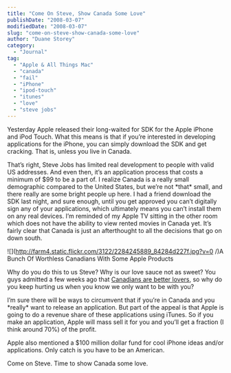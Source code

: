 ```yaml
---
title: "Come On Steve, Show Canada Some Love"
publishDate: "2008-03-07"
modifiedDate: "2008-03-07"
slug: "come-on-steve-show-canada-some-love"
author: "Duane Storey"
category:
  - "Journal"
tag:
  - "Apple & All Things Mac"
  - "canada"
  - "fail"
  - "iPhone"
  - "ipod-touch"
  - "itunes"
  - "love"
  - "steve jobs"
---
```


Yesterday Apple released their long-waited for SDK for the Apple iPhone and iPod Touch. What this means is that if you’re interested in developing applications for the iPhone, you can simply download the SDK and get cracking. That is, unless you live in Canada.

That’s right, Steve Jobs has limited real development to people with valid US addresses. And even then, it’s an application process that costs a minimum of $99 to be a part of. I realize Canada is a really small demographic compared to the United States, but we’re not \*that\* small, and there really are some bright people up here. I had a friend download the SDK last night, and sure enough, until you get approved you can’t digitally sign any of your applications, which ultimately means you can’t install them on any real devices. I’m reminded of my Apple TV sitting in the other room which does not have the ability to view rented movies in Canada yet. It’s fairly clear that Canada is just an afterthought to all the decisions that go on down south.

![](http://farm4.static.flickr.com/3122/2284245889_84284d227f.jpg?v=0 /)A Bunch Of Worthless Canadians With Some Apple Products

Why do you do this to us Steve? Why is our love sauce not as sweet? You guys admitted a few weeks ago that [Canadians are better lovers](http://www.migratorynerd.com/2008/03/americans-suck-at-sex/), so why do you keep hurting us when you know we only want to be with you?

I’m sure there will be ways to circumvent that if you’re in Canada and you \*really\* want to release an application. But part of the appeal is that Apple is going to do a revenue share of these applications using iTunes. So if you make an application, Apple will mass sell it for you and you’ll get a fraction (I think around 70%) of the profit.

Apple also mentioned a $100 million dollar fund for cool iPhone ideas and/or applications. Only catch is you have to be an American.

Come on Steve. Time to show Canada some love.